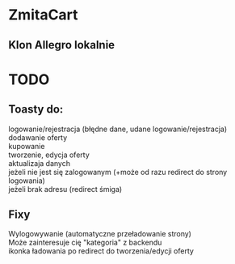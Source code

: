 # ZmitaCart
## Klon Allegro lokalnie

# TODO
## Toasty do:
logowanie/rejestracja (błędne dane, udane logowanie/rejestracja)  
dodawanie oferty  
kupowanie  
tworzenie, edycja oferty  
aktualizaja danych  
jeżeli nie jest się zalogowanym (+może od razu redirect do strony logowania)  
jeżeli brak adresu (redirect śmiga)  

## Fixy
Wylogowywanie (automatyczne przeładowanie strony)  
Może zainteresuje cię "kategoria" z backendu  
ikonka ładowania po redirect do tworzenia/edycji oferty  
